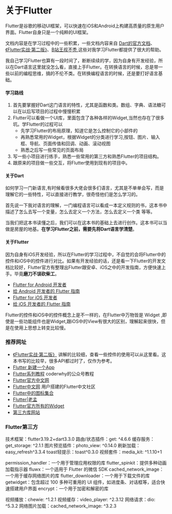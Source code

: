 # 关于Flutter
Flutter是谷歌的移动UI框架，可以快速在iOS和Android上构建高质量的原生用户界面。Flutter自身只是一个纯粹的UI框架。

文档内容是在学习过程中的一些积累，一些文档内容来自 [Dart的官方文档](https://dart.cn/guides/language/language-tour)、[《Flutter实战·第二版》](https://book.flutterchina.club/chapter14/flutter_app_startup.html)、[B站王叔不秃](https://space.bilibili.com/589533168/?spm_id_from=333.999.0.0),这些对我学习Flutter都提供了很大的帮助。

我自己学习Flutter也算有一段时间了，断断续续的学，因为自身有开发经验，所以在Dart语言这里就没怎么看，直接上手Flutter。在转换语言的时候，总是带一些以前的编程思维，搞的不伦不类。在转换编程语言的时候，还是要打好语言基础。

#### 学习路线
1. 首先要掌握好Dart这门语言的特性，尤其是函数和类。数组、字典、语法糖可以在以后写项目的过程中慢慢积累
2. Flutter可以看做一个UI库，里面包含了各种各样的Widget,当然也存在了很多坑。学Flutter的过程可以
   - 先学习Flutter的布局原理，知道它是怎么控制它的小部件的
   - 再熟悉常用的Widget，根据Widget的分类进行学习,按钮、图片、输入框、导航、页面传值和回调、动画、滚动视图
   - 熟悉之后写一些常见的页面布局
3. 写一些小项目进行练手，熟悉一些常用的第三方和熟悉Flutter的项目结构。
4. 跟原来的项目做一些交互，将Flutter使用到现有的项目中。

#### 关于Dart
如何学习一门新语言,有时候看很多大佬会很多们语言，尤其是不单单会写，而是理解它的一些特性，可以直接进行教学，很奇怪他们是怎么学习的。

首先说一下我对语言的理解，一门编程语言可以看成一本定义规则的书，这本书中描述了怎么去写一个变量，怎么去定义一个方法，怎么去定义一个类 等等。

当我们把这本书读懂之后，我们可以在这本书的基础上去进行创作。这本书可以当做是房屋的地基。**在学习Flutter之前，需要先将Dart语言学清楚**。

#### 关于Flutter
因为自身有iOS开发经验，所以在Flutter的学习过程中，不自觉的会将Flutter中的控件和iOS中的控件进行对比。如果有开发经验的话，还是看一下Flutter的开发文档比较好，Flutter官方有整理出Flutter跟安卓、iOS之中的开发指南，方便快速上手。毕竟**磨刀不误砍柴工**。
* [Flutter for Android 开发者](https://flutterchina.club/flutter-for-android/)
* [给 Android 开发者的 Flutter 指南](https://flutter.cn/docs/get-started/flutter-for/android-devs)
* [Flutter for iOS 开发者](https://flutterchina.club/flutter-for-ios/)
* [给 iOS 开发者的 Flutter 指南](https://flutter.cn/docs/get-started/flutter-for/ios-devs)

Flutter的控件和iOS中的控件概念上是不一样的，在Flutter中万物皆是 Widget ,即使是一些功能组件也是Widget,跟iOS中的View有很大的区别，理解起来很快，但是在使用上思想上转变比较慢。

### 推荐网址
* [《Flutter实战·第二版》](https://book.flutterchina.club/) 讲解的比较细，查看一些控件的使用可以从这里看。这本书写的比较早，很多API都过时了，仅作为参考。
* [Flutter 新建一个App](https://www.yuque.com/weiza1026/zprvt8/hu5xpq)
* [Flutter系列教程](https://mp.weixin.qq.com/mp/appmsgalbum?__biz=Mzg5MDAzNzkwNA==&action=getalbum&album_id=1566028536430247937&scene=173&from_msgid=2247483692&from_itemidx=1&count=3&nolastread=1#wechat_redirect) coderwhy的公众号教程
* [Flutter官方中文网](https://flutter.cn/docs/cookbook)
* [Flutter中文网](https://flutterchina.club/get-started/install/) 用户搭建的Flutter中文社区
* [Flutter中的图标集合](https://fonts.google.com/icons?selected=Material+Icons)
* [Flutter|老孟](http://laomengit.com/guide/widgets/TextField.html)
* [Flutter官方所有的Widget](https://flutter.dev/docs/development/ui/widgets)
* [第三方库网站](https://pub.dev/)


### Flutter第三方
技术框架：flutter3.19.2+dart3.3.0
路由/状态插件：get: ^4.6.6
缓存服务：get_storage: ^2.1.1
图片预览插件：photo_view: ^0.14.0
刷新加载：easy_refresh^3.3.4
toast轻提示：toast^0.3.0
视频套件：media_kit: ^1.1.10+1

permission_handler：一个用于管理应用权限的库
flutter_spinkit：提供多种动画加载指示器
fluwx：一个适用于 Flutter 的微信 SDK
cached_network_image：一个用于缓存网络图片的库
flutter_downloader：一个用于下载文件的库
getwidget：包含超过 100 多种可重用的 UI 组件，如进度条、对话框等，适合快速搭建用户界面
encrypt：一个用于加密和解密的库


视频播放：chewie: ^1.2.1
视频缓存：video_player: ^2.3.12
网络请求：dio: ^5.3.2
网络图片加载：cached_network_image: ^3.2.3

